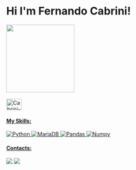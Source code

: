 <h1>Hi I'm Fernando Cabrini!</h1>

<div>
  <a href="https://www.linkedin.com/in/fernando-cabrini" target="_blank">
  <img height="180em" src="https://github-readme-stats.vercel.app/api?username=lfcabrini&show_icons=true&theme=onedark" />
</div>

<div style="display: inline_block"><br>
  <img align="center" alt="Cabrini-PY" height="30" width="40" src="https://cdn.jsdelivr.net/gh/devicons/devicon@latest/icons/python/python-original.svg" />
          

  
</div>

<!--[![Anurag's GitHub stats](https://github-readme-stats.vercel.app/api?username=lfcabrini&show_icons=true&theme=onedark)](https://github.com/anuraghazra/github-readme-stats) -->

#### My Skills:
![Python](https://img.shields.io/badge/Python-FFD43B?style=for-the-badge&logo=python&logoColor=blue)
![MariaDB](https://img.shields.io/badge/MariaDB-003545?style=for-the-badge&logo=mariadb&logoColor=white)
![Pandas](https://img.shields.io/badge/Pandas-2C2D72?style=for-the-badge&logo=pandas&logoColor=white)
![Numpy](https://img.shields.io/badge/Numpy-777BB4?style=for-the-badge&logo=numpy&logoColor=white)

#### Contacts:
<div>
<a href="https://www.linkedin.com/in/fernando-cabrini" target="_blank"><img src="https://img.shields.io/badge/-LinkedIn-%230077B5?style=for-the-badge&logo=linkedin&logoColor=white"  target="_blank"></a>
<a href="mailto:contato.lfercabrini@gmail.com" target="_blank"><img src="https://img.shields.io/badge/Gmail-D14836?style=for-the-badge&logo=gmail&logoColor=white" target="_blank"></a>
</div>
